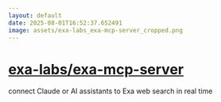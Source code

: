```yaml
---
layout: default
date: 2025-08-01T16:52:37.652491
image: assets/exa-labs_exa-mcp-server_cropped.png
---
```


# [exa-labs/exa-mcp-server](https://github.com/exa-labs/exa-mcp-server)

connect Claude or AI assistants to Exa web search in real time
